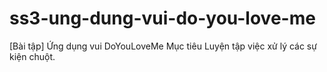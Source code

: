 # ss3-ung-dung-vui-do-you-love-me
[Bài tập] Ứng dụng vui DoYouLoveMe Mục tiêu Luyện tập việc xử lý các sự kiện chuột.
